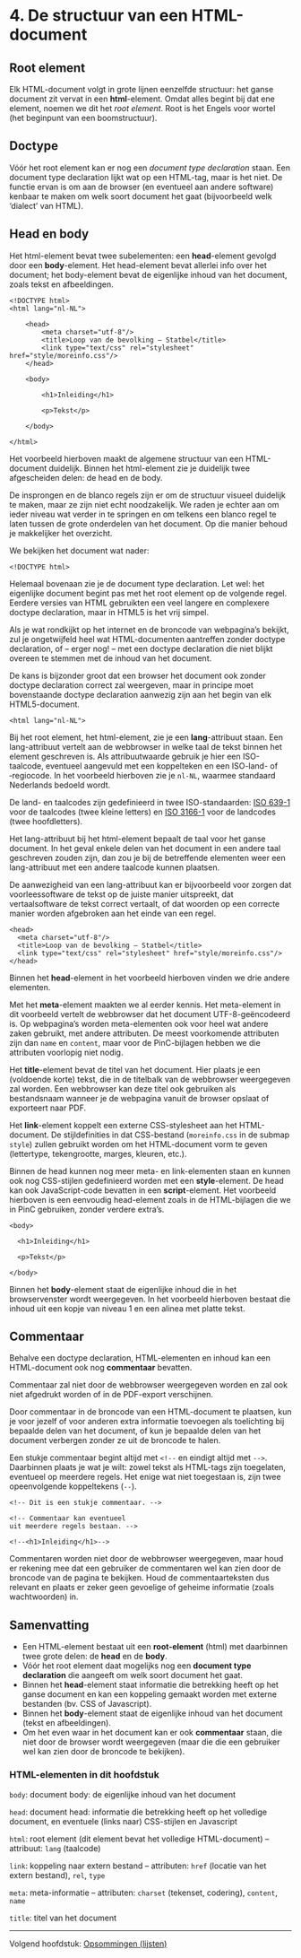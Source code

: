# 4. De structuur van een HTML-document

## Root element

Elk HTML-document volgt in grote lijnen eenzelfde structuur: het ganse document zit vervat in een **html**-element. Omdat alles begint bij dat ene element, noemen we dit het _root element_. Root is het Engels voor wortel (het beginpunt van een boomstructuur).

## Doctype

Vóór het root element kan er nog een _document type declaration_ staan. Een document type declaration lijkt wat op een HTML-tag, maar is het niet. De functie ervan is om aan de browser (en eventueel aan andere software) kenbaar te maken om welk soort document het gaat (bijvoorbeeld welk ‘dialect’ van HTML).

## Head en body

Het html-element bevat twee subelementen: een **head**-element gevolgd door een **body**-element. Het head-element bevat allerlei info over het document; het body-element bevat de eigenlijke inhoud van het document, zoals tekst en afbeeldingen.

```
<!DOCTYPE html>
<html lang="nl-NL">

	<head>
		<meta charset="utf-8"/>
		<title>Loop van de bevolking – Statbel</title>
		<link type="text/css" rel="stylesheet" href="style/moreinfo.css"/>
	</head>

	<body>

		<h1>Inleiding</h1>

		<p>Tekst</p>

	</body>

</html>
```

Het voorbeeld hierboven maakt de algemene structuur van een HTML-document duidelijk. Binnen het html-element zie je duidelijk twee afgescheiden delen: de head en de body.

De insprongen en de blanco regels zijn er om de structuur visueel duidelijk te maken, maar ze zijn niet echt noodzakelijk. We raden je echter aan om ieder niveau wat verder in te springen en om telkens een blanco regel te laten tussen de grote onderdelen van het document. Op die manier behoud je makkelijker het overzicht.

We bekijken het document wat nader:

```
<!DOCTYPE html>
```

Helemaal bovenaan zie je de document type declaration. Let wel: het eigenlijke document begint pas met het root element op de volgende regel. Eerdere versies van HTML gebruikten een veel langere en complexere doctype declaration, maar in HTML5 is het vrij simpel.

Als je wat rondkijkt op het internet en de broncode van webpagina’s bekijkt, zul je ongetwijfeld heel wat HTML-documenten aantreffen zonder doctype declaration, of – erger nog! – met een doctype declaration die niet blijkt overeen te stemmen met de inhoud van het document.

De kans is bijzonder groot dat een browser het document ook zonder doctype declaration correct zal weergeven, maar in principe moet bovenstaande doctype declaration aanwezig zijn aan het begin van elk HTML5-document.

```
<html lang="nl-NL">
```

Bij het root element, het html-element, zie je een **lang**-attribuut staan. Een lang-attribuut vertelt aan de webbrowser in welke taal de tekst binnen het element geschreven is. Als attribuutwaarde gebruik je hier een ISO-taalcode, eventueel aangevuld met een koppelteken en een ISO-land- of ‑regiocode. In het voorbeeld hierboven zie je `nl-NL`, waarmee standaard Nederlands bedoeld wordt.

De land- en taalcodes zijn gedefinieerd in twee ISO-standaarden: [ISO 639-1](https://nl.wikipedia.org/wiki/Lijst_van_ISO_639-codes) voor de taalcodes (twee kleine letters) en [ISO 3166-1](https://nl.wikipedia.org/wiki/ISO_3166-1) voor de landcodes (twee hoofdletters).

Het lang-attribuut bij het html-element bepaalt de taal voor het ganse document. In het geval enkele delen van het document in een andere taal geschreven zouden zijn, dan zou je bij de betreffende elementen weer een lang-attribuut met een andere taalcode kunnen plaatsen.

De aanwezigheid van een lang-attribuut kan er bijvoorbeeld voor zorgen dat voorleessoftware de tekst op de juiste manier uitspreekt, dat vertaalsoftware de tekst correct vertaalt, of dat woorden op een correcte manier worden afgebroken aan het einde van een regel.

```
<head>
  <meta charset="utf-8"/>
  <title>Loop van de bevolking – Statbel</title>
  <link type="text/css" rel="stylesheet" href="style/moreinfo.css"/>
</head>
```

Binnen het **head**-element in het voorbeeld hierboven vinden we drie andere elementen.

Met het **meta**-element maakten we al eerder kennis. Het meta-element in dit voorbeeld vertelt de webbrowser dat het document UTF-8-geëncodeerd is. Op webpagina’s worden meta-elementen ook voor heel wat andere zaken gebruikt, met andere attributen. De meest voorkomende attributen zijn dan `name` en `content`, maar voor de PinC-bijlagen hebben we die attributen voorlopig niet nodig.

Het **title**-element bevat de titel van het document. Hier plaats je een (voldoende korte) tekst, die in de titelbalk van de webbrowser weergegeven zal worden. Een webbrowser kan deze titel ook gebruiken als bestandsnaam wanneer je de webpagina vanuit de browser opslaat of exporteert naar PDF.

Het **link**-element koppelt een externe CSS-stylesheet aan het HTML-document. De stijldefinities in dat CSS-bestand (`moreinfo.css` in de submap `style`) zullen gebruikt worden om het HTML-document vorm te geven (lettertype, tekengrootte, marges, kleuren, etc.).

Binnen de head kunnen nog meer meta- en link-elementen staan en kunnen ook nog CSS-stijlen gedefinieerd worden met een **style**-element. De head kan ook JavaScript-code bevatten in een **script**-element. Het voorbeeld hierboven is een eenvoudig head-element zoals in de HTML-bijlagen die we in PinC gebruiken, zonder verdere extra’s.

```
<body>

  <h1>Inleiding</h1>

  <p>Tekst</p>

</body>
```

Binnen het **body**-element staat de eigenlijke inhoud die in het browservenster wordt weergegeven. In het voorbeeld hierboven bestaat die inhoud uit een kopje van niveau 1 en een alinea met platte tekst.

## Commentaar

Behalve een doctype declaration, HTML-elementen en inhoud kan een HTML-document ook nog **commentaar** bevatten.

Commentaar zal niet door de webbrowser weergegeven worden en zal ook niet afgedrukt worden of in de PDF-export verschijnen.

Door commentaar in de broncode van een HTML-document te plaatsen, kun je voor jezelf of voor anderen extra informatie toevoegen als toelichting bij bepaalde delen van het document, of kun je bepaalde delen van het document verbergen zonder ze uit de broncode te halen.

Een stukje commentaar begint altijd met `<!--` en eindigt altijd met `-->`. Daarbinnen plaats je wat je wilt: zowel tekst als HTML-tags zijn toegelaten, eventueel op meerdere regels. Het enige wat niet toegestaan is, zijn twee opeenvolgende koppeltekens (`--`).

```
<!-- Dit is een stukje commentaar. -->

<!-- Commentaar kan eventueel
uit meerdere regels bestaan. -->

<!--<h1>Inleiding</h1>-->
```

Commentaren worden niet door de webbrowser weergegeven, maar houd er rekening mee dat een gebruiker de commentaren wel kan zien door de broncode van de pagina te bekijken. Houd de commentaarteksten dus relevant en plaats er zeker geen gevoelige of geheime informatie (zoals wachtwoorden) in.

## Samenvatting

- Een HTML-element bestaat uit een **root-element** (html) met daarbinnen twee grote delen: de **head** en de **body**.
- Vóór het root element daat mogelijks nog een **document type declaration** die aangeeft om welk soort document het gaat.
- Binnen het **head**-element staat informatie die betrekking heeft op het ganse document en kan een koppeling gemaakt worden met externe bestanden (bv. CSS of Javascript).
- Binnen het **body**-element staat de eigenlijke inhoud van het document (tekst en afbeeldingen).
- Om het even waar in het document kan er ook **commentaar** staan, die niet door de browser wordt weergegeven (maar die die een gebruiker wel kan zien door de broncode te bekijken).

### HTML-elementen in dit hoofdstuk

`body`: document body: de eigenlijke inhoud van het document

`head`: document head: informatie die betrekking heeft op het volledige document, en eventuele (links naar) CSS-stijlen en Javascript

`html`: root element (dit element bevat het volledige HTML-document) – attribuut: `lang` (taalcode)

`link`: koppeling naar extern bestand – attributen: `href` (locatie van het extern bestand), `rel`, `type`

`meta`: meta-informatie – attributen: `charset` (tekenset, codering), `content`, `name`

`title`: titel van het document

___
Volgend hoofdstuk: [Opsommingen (lijsten)](05_opsommingen.md)
